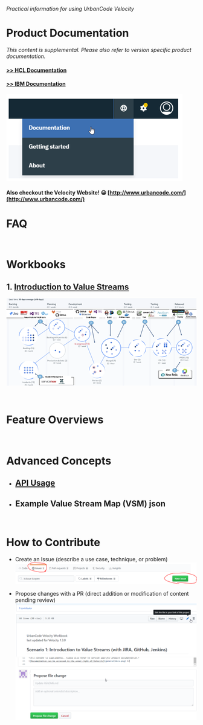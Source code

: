 
*Practical information for using UrbanCode Velocity*

# Product Documentation

*This content is supplemental. Please also refer to version specific product documentation.*

#### [>> HCL Documentation](https://urbancode.hcldoc.com/)
#### [>> IBM Documentation](https://www.ibm.com/support/knowledgecenter/SSCKX6)

![Documentation can be accessed in the upper right of Velocity](workbooks/general/docs.png)

#### Also checkout the Velocity Website! 😀 [http://www.urbancode.com/](http://www.urbancode.com/)


# FAQ

<br />

# Workbooks

## 1. [Introduction to Value Streams](workbooks/introductionToValueStreams.md)   
[![](workbooks/general/vsmGraphic.png)](workbooks/introductionToValueStreams.md)

<br />

# Feature Overviews

<br />

# Advanced Concepts

- ## [API Usage](apiDocs/release-events-api_API_docs.md)
- ## Example Value Stream Map (VSM) json

<br />

# How to Contribute

- Create an Issue (describe a use case, technique, or problem)
![](workbooks/general/contribute_issue.png)

- Propose changes with a PR (direct addition or modification of content pending review)
![](workbooks/general/contribute_pr_1.png)
![](workbooks/general/contribute_pr_2.png)
